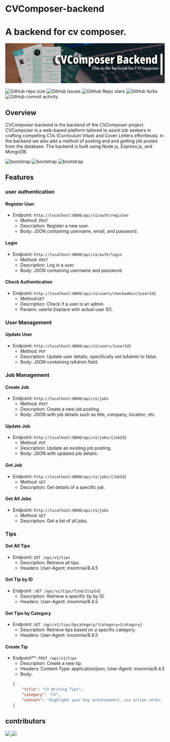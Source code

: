 # CVComposer-backend

A backend for cv composer.
=======

![banner](img/cvcomposerheadimg.png)

![GitHub repo size](https://img.shields.io/github/repo-size/MelakuDemeke/CVComposer-backend)
![GitHub issues](https://img.shields.io/github/issues/MelakuDemeke/CVComposer-backend)
![GitHub Repo stars](https://img.shields.io/github/stars/MelakuDemeke/CVComposer-backend?logo=github&style=flat)
![GitHub forks](https://img.shields.io/github/forks/MelakuDemeke/CVComposer-backend?logo=github&style=falt)
![GitHub commit activity](https://img.shields.io/github/commit-activity/m/MelakuDemeke/CVComposer-backend?logo=github)

## Overview
CVComposer-backend is the backend of the CVComposer project. CVComposer is a web-based platform tailored to assist job seekers in crafting compelling CVs (Curriculum Vitae) and Cover Letters effortlessly. In the backend we also add a method of posting and and getting job postes from the database. The backend is built using Node.js, Express.js, and MongoDB.

<p align="left"> 
  <img src="https://cdn.jsdelivr.net/gh/devicons/devicon/icons/nodejs/nodejs-original.svg" alt="bootstrap" width="40" height="40"/>
  <img src="https://cdn.jsdelivr.net/gh/devicons/devicon/icons/express/express-original.svg" alt="bootstrap" width="40" height="40"/>
  <img src="https://cdn.jsdelivr.net/gh/devicons/devicon/icons/mongodb/mongodb-original.svg" alt="bootstrap" width="40" height="40"/>
</p>

## Features

### user authentication

#### Register User
* Endpoint: `http://localhost:8800/api/v1/auth/register`
  * Method: `POST`
  * Description: Register a new user.
  * Body: JSON containing username, email, and password.

#### Login
* Endpoint: `http://localhost:8800/api/v1/auth/login`
  * Method: `POST`
  * Description: Log in a user.
  * Body: JSON containing username and password.

#### Check Authentication
* Endpoint: `http://localhost:8800/api/v1/users/checkadmin/{userId}`
  * Method:`GET`
  * Description: Check if a user is an admin.
  * Params: userId (replace with actual user ID).

### User Management

#### Update User
* Endpoint: `http://localhost:8800/api/v1/users/{userId}`
  * Method: `PUT`
  * Description: Update user details, specifically set isAdmin to false.
  * Body: JSON containing isAdmin field.

### Job Management

#### Create Job
* Endpoint: `http://localhost:8800/api/v1/jobs`
  * Method: `POST`
  * Description: Create a new job posting.
  * Body: JSON with job details such as title, company, location, etc.

#### Update Job
* Endpoint: `http://localhost:8800/api/v1/jobs/{JobId}`
  * Method: `PUT`
  * Description: Update an existing job posting.
  * Body: JSON with updated job details.

#### Get Job
* Endpoint: `http://localhost:8800/api/v1/jobs/{JobId}`
  * Method: `GET`
  * Description: Get details of a specific job.

#### Get All Jobs
* Endpoint: `http://localhost:8800/api/v1/jobs`
  * Method: `GET`
  * Description: Get a list of all jobs.

### Tips

#### Get All Tips
* Endpoint: `GET /api/v1/tips`
  * Description: Retrieve all tips.
  * Headers: User-Agent: insomnia/8.4.5

#### Get Tip by ID
* Endpoint : `GET /api/v1/tips/find/{tipId}`
  * Description: Retrieve a specific tip by ID.
  * Headers: User-Agent: insomnia/8.4.5

#### Get Tips by Category
* Endpoint: `GET /api/v1/tips/bycategory/?category={category}`
  * Description: Retrieve tips based on a specific category.
  * Headers: User-Agent: insomnia/8.4.5

#### Create Tip
* Endpoint**: `POST /api/v1/tips`
  * Description: Create a new tip.
  * Headers: Content-Type: application/json, User-Agent: insomnia/8.4.5
  * Body:
  ```json
  {
      "title": "CV Writing Tips",
      "category": "CV",
      "content": "Highlight your key achievements, use action verbs, and keep your CV concise and well-organized. Tailor it for the specific job you're applying for."
  }
## contributors
<a href="https://github.com/MelakuDemeke">
  <img src="https://contrib.rocks/image?repo=MelakuDemeke/CVComposer-backend" />
</a>
<a href="https://github.com/MulukenMathewos">
  <img src="https://contrib.rocks/image?repo=MulukenMathewos/alx-backend" />
</a>
